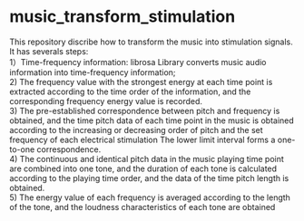 # music_transform_stimulation  
This repository discribe how to transform the music into stimulation signals.  
It has severals steps:  
1）Time-frequency information: librosa Library converts music audio information into time-frequency information;  
2) The frequency value with the strongest energy at each time point is extracted according to the time order of the information, and the corresponding frequency energy value is recorded.  
3) The pre-established correspondence between pitch and frequency is obtained, and the time pitch data of each time point in the music is obtained according to the increasing or decreasing order of pitch and the set frequency of each electrical stimulation The lower limit interval forms a one-to-one correspondence.  
4) The continuous and identical pitch data in the music playing time point are combined into one tone, and the duration of each tone is calculated according to the playing time order, and the data of the time pitch length is obtained.  
5) The energy value of each frequency is averaged according to the length of the tone, and the loudness characteristics of each tone are obtained
